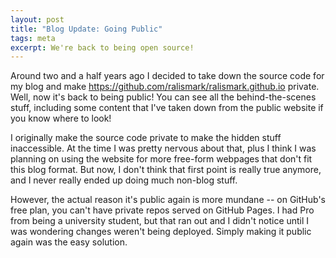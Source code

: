 ```yaml
---
layout: post
title: "Blog Update: Going Public"
tags: meta
excerpt: We're back to being open source!
---
```


Around two and a half years ago I decided to take down the source code for my blog and make <https://github.com/ralismark/ralismark.github.io> private.
Well, now it's back to being public!
You can see all the behind-the-scenes stuff, including some content that I've taken down from the public website if you know where to look!

I originally make the source code private to make the hidden stuff inaccessible.
At the time I was pretty nervous about that, plus I think I was planning on using the website for more free-form webpages that don't fit this blog format.
But now, I don't think that first point is really true anymore, and I never really ended up doing much non-blog stuff.

However, the actual reason it's public again is more mundane -- on GitHub's free plan, you can't have private repos served on GitHub Pages.
I had Pro from being a university student, but that ran out and I didn't notice until I was wondering changes weren't being deployed.
Simply making it public again was the easy solution.
